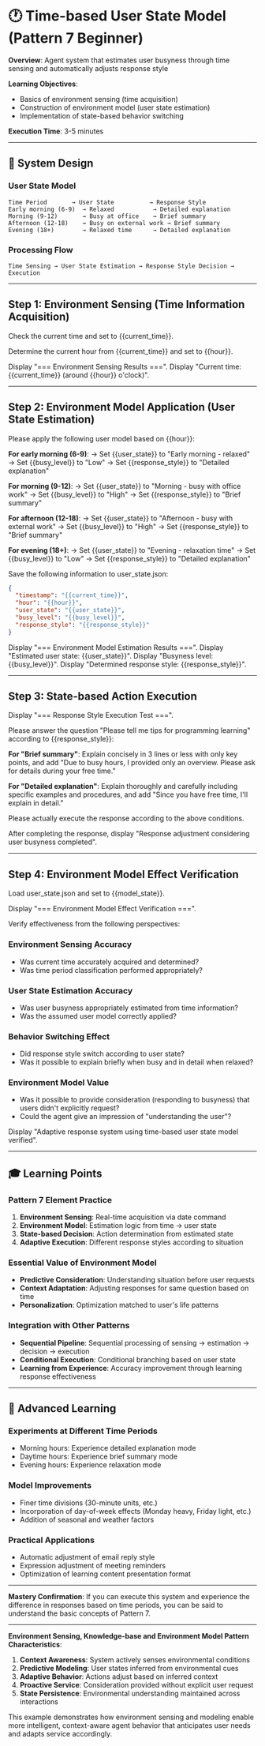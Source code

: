 # 🕐 Time-based User State Model (Pattern 7 Beginner)

**Overview**: Agent system that estimates user busyness through time sensing and automatically adjusts response style

**Learning Objectives**: 
- Basics of environment sensing (time acquisition)
- Construction of environment model (user state estimation)
- Implementation of state-based behavior switching

**Execution Time**: 3-5 minutes

---

## 🎯 System Design

### User State Model
```
Time Period       → User State          → Response Style
Early morning (6-9)  → Relaxed           → Detailed explanation
Morning (9-12)       → Busy at office    → Brief summary
Afternoon (12-18)    → Busy on external work → Brief summary
Evening (18+)        → Relaxed time      → Detailed explanation
```

### Processing Flow
`Time Sensing → User State Estimation → Response Style Decision → Execution`

---

## Step 1: Environment Sensing (Time Information Acquisition)

Check the current time and set to {{current_time}}.

Determine the current hour from {{current_time}} and set to {{hour}}.

Display "=== Environment Sensing Results ===".
Display "Current time: {{current_time}} (around {{hour}} o'clock)".

---

## Step 2: Environment Model Application (User State Estimation)

Please apply the following user model based on {{hour}}:

**For early morning (6-9)**:
→ Set {{user_state}} to "Early morning - relaxed"
→ Set {{busy_level}} to "Low"
→ Set {{response_style}} to "Detailed explanation"

**For morning (9-12)**:
→ Set {{user_state}} to "Morning - busy with office work"
→ Set {{busy_level}} to "High"
→ Set {{response_style}} to "Brief summary"

**For afternoon (12-18)**:
→ Set {{user_state}} to "Afternoon - busy with external work"
→ Set {{busy_level}} to "High"
→ Set {{response_style}} to "Brief summary"

**For evening (18+)**:
→ Set {{user_state}} to "Evening - relaxation time"
→ Set {{busy_level}} to "Low"
→ Set {{response_style}} to "Detailed explanation"

Save the following information to user_state.json:
```json
{
  "timestamp": "{{current_time}}",
  "hour": "{{hour}}",
  "user_state": "{{user_state}}",
  "busy_level": "{{busy_level}}",
  "response_style": "{{response_style}}"
}
```

Display "=== Environment Model Estimation Results ===".
Display "Estimated user state: {{user_state}}".
Display "Busyness level: {{busy_level}}".
Display "Determined response style: {{response_style}}".

---

## Step 3: State-based Action Execution

Display "=== Response Style Execution Test ===".

Please answer the question "Please tell me tips for programming learning" according to {{response_style}}:

**For "Brief summary"**:
Explain concisely in 3 lines or less with only key points, and add "Due to busy hours, I provided only an overview. Please ask for details during your free time."

**For "Detailed explanation"**:
Explain thoroughly and carefully including specific examples and procedures, and add "Since you have free time, I'll explain in detail."

Please actually execute the response according to the above conditions.

After completing the response, display "Response adjustment considering user busyness completed".

---

## Step 4: Environment Model Effect Verification

Load user_state.json and set to {{model_state}}.

Display "=== Environment Model Effect Verification ===".

Verify effectiveness from the following perspectives:

### Environment Sensing Accuracy
- Was current time accurately acquired and determined?
- Was time period classification performed appropriately?

### User State Estimation Accuracy  
- Was user busyness appropriately estimated from time information?
- Was the assumed user model correctly applied?

### Behavior Switching Effect
- Did response style switch according to user state?
- Was it possible to explain briefly when busy and in detail when relaxed?

### Environment Model Value
- Was it possible to provide consideration (responding to busyness) that users didn't explicitly request?
- Could the agent give an impression of "understanding the user"?

Display "Adaptive response system using time-based user state model verified".

---

## 🎓 Learning Points

### Pattern 7 Element Practice
1. **Environment Sensing**: Real-time acquisition via date command
2. **Environment Model**: Estimation logic from time → user state
3. **State-based Decision**: Action determination from estimated state
4. **Adaptive Execution**: Different response styles according to situation

### Essential Value of Environment Model
- **Predictive Consideration**: Understanding situation before user requests
- **Context Adaptation**: Adjusting responses for same question based on time
- **Personalization**: Optimization matched to user's life patterns

### Integration with Other Patterns
- **Sequential Pipeline**: Sequential processing of sensing → estimation → decision → execution
- **Conditional Execution**: Conditional branching based on user state
- **Learning from Experience**: Accuracy improvement through learning response effectiveness

---

## 🔄 Advanced Learning

### Experiments at Different Time Periods
- Morning hours: Experience detailed explanation mode
- Daytime hours: Experience brief summary mode  
- Evening hours: Experience relaxation mode

### Model Improvements
- Finer time divisions (30-minute units, etc.)
- Incorporation of day-of-week effects (Monday heavy, Friday light, etc.)
- Addition of seasonal and weather factors

### Practical Applications
- Automatic adjustment of email reply style
- Expression adjustment of meeting reminders
- Optimization of learning content presentation format

---

**Mastery Confirmation**: If you can execute this system and experience the difference in responses based on time periods, you can be said to understand the basic concepts of Pattern 7.

---

**Environment Sensing, Knowledge-base and Environment Model Pattern Characteristics**:
1. **Context Awareness**: System actively senses environmental conditions
2. **Predictive Modeling**: User states inferred from environmental cues
3. **Adaptive Behavior**: Actions adjust based on inferred context
4. **Proactive Service**: Consideration provided without explicit user request
5. **State Persistence**: Environmental understanding maintained across interactions

This example demonstrates how environment sensing and modeling enable more intelligent, context-aware agent behavior that anticipates user needs and adapts service accordingly.